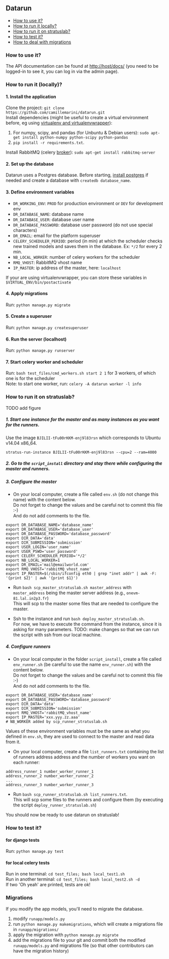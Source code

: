## Datarun

* [How to use it?](#how-to-use-it)
* [How to run it locally?](#how-to-run-it-locally)
* [How to run it on stratuslab?](#how-to-run-it-on-stratuslab)
* [How to test it?](#how-to-test-it)
* [How to deal with migrations](#migrations)

### How to use it?

The API documentation can be found at [http://host/docs/](http://127.0.0.1:8000/docs/) 
(you need to be logged-in to see it, you can log in via the admin page).  

### How to run it (locally)?

#### 1. Install the application

Clone the project: `git clone https://github.com/camillemarini/datarun.git`  
Install dependencies (might be useful to create a virtual environment before, eg using [virtualenv and virtualenvwrapper](https://virtualenvwrapper.readthedocs.org/en/latest/)):  
1. For numpy, scipy, and pandas (for Unbuntu & Debian users): `sudo apt-get install python-numpy python-scipy python-pandas`  
2. `pip install -r requirements.txt`.   

Install RabbitMQ (celery [broker](http://docs.celeryproject.org/en/latest/getting-started/first-steps-with-celery.html#rabbitmq)): `sudo apt-get install rabbitmq-server`   

#### 2. Set up the database
  
Datarun uses a Postgres database. 
Before starting, [install postgres](http://www.postgresql.org/download/) if needed and create a database with `createdb database_name`.   

#### 3. Define environment variables

* `DR_WORKING_ENV`: `PROD` for production environment or `DEV` for development env
* `DR_DATABASE_NAME`: database name  
* `DR_DATABASE_USER`: database user name  
* `DR_DATABASE_PASSWORD`: database user password (do not use special characters)   
* `DR_EMAIL`: email for the platform superuser     
* `CELERY_SCHEDULER_PERIOD`: period (in min) at which the scheduler checks new trained models and saves them in the database. Ex: `*/2` for every 2 min.    
* `NB_LOCAL_WORKER`: number of celery workers for the scheduler   
* `RMQ_VHOST`: RabbitMQ vhost name     
* `IP_MASTER`: ip address of the master, here: `localhost`   


If your are using virtualenvwrapper, you can store these variables in `$VIRTUAL_ENV/bin/postactivate`

#### 4. Apply migrations

Run: `python manage.py migrate`

#### 5. Create a superuser

Run: `python manage.py createsuperuser`  

#### 6. Run the server (localhost)

Run: `python manage.py runserver`

#### 7. Start celery worker and scheduler 

Run: `bash test_files/cmd_workers.sh start 2 1` for 3 workers, of which one is for the scheduler  
Note: to start one worker, run: `celery -A datarun worker -l info`  


### How to run it on stratuslab?

TODO add figure

##### 1. Start one instance for the master and as many instances as you want for the runners.  
Use the image `BJILII-tFu00rKKM-enj9l83rsn` which corresponds to Ubuntu v14.04 x86_64.    
```
stratus-run-instance BJILII-tFu00rKKM-enj9l83rsn --cpu=2 --ram=4000
```

##### 2. Go to the `script_install` directory and stay there while configuring the master and runners.

##### 3. Configure the master

* On your local computer, create a file called `env.sh` (do not change this name) with the content below.  
Do not forget to change the values and be careful not to commit this file :-)  
And do not add comments to the file.     
```
export DR_DATABASE_NAME='database_name'
export DR_DATABASE_USER='database_user'
export DR_DATABASE_PASSWORD='database_password'
export DIR_DATA='data'
export DIR_SUBMISSION='submission'
export USER_LOGIN='user_name'
export USER_PSWD='user_password'
export CELERY_SCHEDULER_PERIOD='*/2' 
export NB_LOCAL_WORKER=1
export DR_EMAIL='mail@emailworld.com'
export RMQ_VHOST='rabbitMQ_vhost_name'
export IP_MASTER=$(/sbin/ifconfig eth0 | grep "inet addr" | awk -F: '{print $2}' | awk '{print $1}')
```   

* Run `bash scp_master_stratuslab.sh master_address` with `master_address` being the master server address (e.g., `onevm-81.lal.in2p3.fr`)   
This will scp to the master some files that are needed to configure the master.  

* Ssh to the instance and run `bash deploy_master_stratuslab.sh`.   
For now, we have to execute the command from the instance, since it is asking for many parameters. TODO: make changes so that we can run the script with ssh from our local machine.   
 
##### 4. Configure runners

* On your local computer in the folder `script_install`, create a file called `env_runner.sh` (be careful to use the name `env_runner.sh`) with the content below.  
Do not forget to change the values and be careful not to commit this file :-)  
And do not add comments to the file.
```
export DR_DATABASE_USER='database_name'
export DR_DATABASE_PASSWORD='database_password'
export DIR_DATA='data'
export DIR_SUBMISSION='submission'
export RMQ_VHOST='rabbitMQ_vhost_name'
export IP_MASTER='xxx.yyy.zz.aaa'
# NB_WORKER added by scp_runner_stratuslab.sh
```
Values of these environment variables must be the same as what you defined in `env.sh`, they are used to connect to the master and read data from it.


* On your local computer, create a file `list_runners.txt` containing the list of runners address address and the number of workers you want on each runner:  
```
address_runner_1 number_worker_runner_1  
address_runner_2 number_worker_runner_2  
...
address_runner_3 number_worker_runner_3  
```  

* Run `bash scp_runner_stratuslab.sh list_runners.txt`.  
This will scp some files to the runners and configure them (by executing the script `deploy_runner_stratuslab.sh`)  

You should now be ready to use datarun on stratuslab!  

### How to test it?

#### for django tests
Run: `python manage.py test`

#### for local celery tests
Run in one terminal: `cd test_files; bash local_test1.sh`  
Run in another terminal: `cd test_files; bash local_test2.sh -d`  
If two 'Oh yeah' are printed, tests are ok!     

### Migrations

If you modify the app models, you'll need to migrate the database.  
1. modify `runapp/models.py`  
2. run `python manage.py makemigrations`, which will create a migrations file in `runapp/migrations/` 
3. apply the migration with `python manage.py migrate`  
4. add the migrations file to your git and commit both the modified `runapp/models.py` and migrations file (so that other contributors can have the migration history)    
